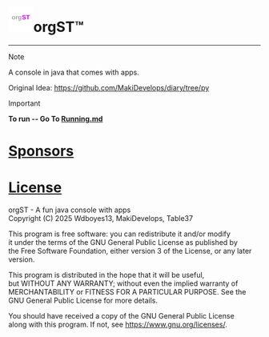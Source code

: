 # <img src="logo.svg" width="50"/>orgST™
-- -- -- --
>[!NOTE]
>A console in java that comes with apps.
>  
>Original Idea: https://github.com/MakiDevelops/diary/tree/py   
  
>[!IMPORTANT]
> __To run -- Go To [Running.md](Running.md)__
  
# [Sponsors](Sponsors.md)
  
# [License](LICENSE)
orgST - A fun java console with apps  
Copyright (C) 2025  Wdboyes13, MakiDevelops, Table37  
  
This program is free software: you can redistribute it and/or modify  
it under the terms of the GNU General Public License as published by  
the Free Software Foundation, either version 3 of the License, or any later version.  
  
This program is distributed in the hope that it will be useful,  
but WITHOUT ANY WARRANTY; without even the implied warranty of  
MERCHANTABILITY or FITNESS FOR A PARTICULAR PURPOSE.  See the  
GNU General Public License for more details.  
  
You should have received a copy of the GNU General Public License  
along with this program.  If not, see https://www.gnu.org/licenses/.

